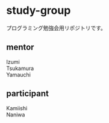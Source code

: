 # study-group
プログラミング勉強会用リポジトリです。
  
  
## mentor
Izumi  
Tsukamura  
Yamauchi

## participant
Kamiishi  
Naniwa
